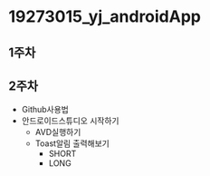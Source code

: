# 19273015_yj_androidApp

## 1주차

## 2주차
  - Github사용법
  - 안드로이드스튜디오 시작하기
    - AVD실행하기
    - Toast알림 출력해보기
      - SHORT
      - LONG
